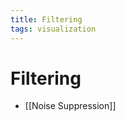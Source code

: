 ```yaml
---
title: Filtering
tags: visualization
---
```


# Filtering
- [[Noise Suppression]]






















































































